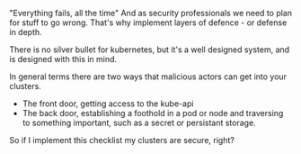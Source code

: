 "Everything fails, all the time"
And as security professionals we need to plan for stuff to go wrong. That's why implement layers of defence - or defense in depth.

There is no silver bullet for kubernetes, but it's a well designed system, and is designed with this in mind.

In general terms there are two ways that malicious actors can get into your clusters.
* The front door, getting access to the kube-api
* The back door, establishing a foothold in a pod or node and traversing to something important, such as a secret or persistant storage.

So if I implement this checklist my clusters are secure, right?
